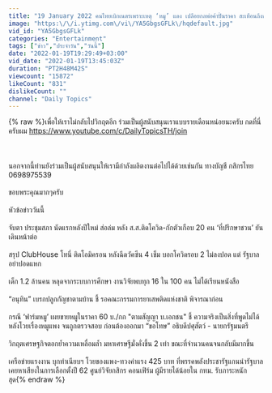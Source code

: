 ```yaml
---
title: "19 January 2022 คนไทยเบิกเนตรเพราะเหตุ ‘หมู’ แดง เปลือยกลพ่อค้าปั่นราคา สะเทือนถึงขาเก้าอี้รัฐ"
image: "https:\/\/i.ytimg.com\/vi\/YA5GbgsGFLk\/hqdefault.jpg"
vid_id: "YA5GbgsGFLk"
categories: "Entertainment"
tags: ["ข่าว","ประจำวัน","วันนี้"]
date: "2022-01-19T19:29:49+03:00"
vid_date: "2022-01-19T13:45:03Z"
duration: "PT2H48M42S"
viewcount: "15872"
likeCount: "831"
dislikeCount: ""
channel: "Daily Topics"
---
```

{% raw %}เพื่อให้เราไม่กลับไปวิกฤตอีก ร่วมเป็นผู้สนับสนุนเราแบบรายเดือนหน่อยนะครับ กดที่นี่ครับผม <a rel="nofollow" target="blank" href="https://www.youtube.com/c/DailyTopicsTH/join">https://www.youtube.com/c/DailyTopicsTH/join</a><br /><br /><br /><br />นอกจากนี้ท่านยังร่วมเป็นผู้สนับสนุนให้เรามีกำลังผลิตงานต่อไปได้ด้วยเช่นกัน ทางบัญชี กสิกรไทย 0698975539 <br /><br />ขอบพระคุณมากๆครับ<br /><br />หัวข้อข่าววันนี้<br /><br />จับตา ประชุมสภา นัดแรกหลังปีใหม่ ส่อล่ม หลัง ส.ส.ติดโควิด-กักตัวเกือบ 20 คน ‘ที่ปรึกษาชวน’ ยัน เดินหน้าต่อ<br /><br />สรุป ClubHouse โทนี่ ติดโอมิครอน หลังฉีดวัคซีน 4 เข็ม บอกโควิดรอบ 2 ไม่ลงปอด แต่ รัฐบาลอย่าปอดแหก<br /><br />เด็ก 1.2 ล้านคน หลุดจากระบบการศึกษา งานวิจัยพบทุก 16 ใน 100 คน ไม่ได้เรียนหนังสือ<br /><br />“อนุทิน” เบรกปลูกกัญชาตามบ้าน ชี้ รอคณะกรรมการยาเสพติดแห่งชาติ พิจารณาก่อน<br /><br />กรณี ‘ฟาร์มหมู’ เผยขายหมูในราคา 60 บ./กก &quot;ตามสัญญา บ.เอกชน&quot; ชี้ ความจริงเป็นสิ่งที่พูดไม่ได้ หลังโวยเรื่องหมูแพง จนถูกตรวจสอบ ก่อนต้องออกมา “ขอโทษ” อธิบดีปศุสัตว์ - นายกรัฐมนตรี<br /><br />วิกฤตเศรษฐกิจตอกยํ้าความเหลื่อมลํ้า มหาเศรษฐีมั่งคั่งขึ้น 2 เท่า ขณะที่จำนวนคนจนกลับมีมากขึ้น<br /><br />เครือข่ายแรงงาน บุกทำเนียบฯ โวยของแพง-ทวงค่าแรง 425 บาท ที่พรรคพลังประชารัฐแกนนำรัฐบาลเคยหาเสียงในการเลือกตั้งปี 62 ศูนย์วิจัยกสิกร คอนเฟิร์ม ผู้มีรายได้น้อยใน กทม. รับภาระหนักสุด{% endraw %}
